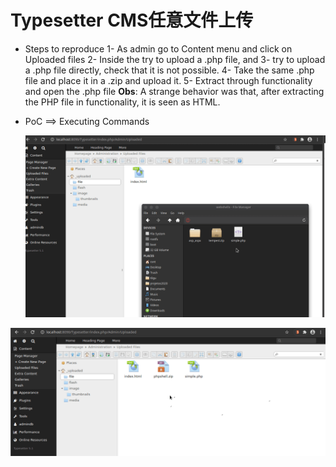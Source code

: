 # Typesetter CMS任意文件上传

- Steps to reproduce
    1- As admin go to Content menu and click on Uploaded files
    2- Inside the try to upload a .php file, and
    3- try to upload a .php file directly, check that it is not possible.
    4- Take the same .php file and place it in a .zip and upload it.
    5- Extract through functionality and open the .php file
    **Obs**: A strange behavior was that, after extracting the PHP file in functionality, it is seen as HTML.

- PoC
    ==> Executing Commands

    

    ![poc_01](resource/Typesetter%20CMS%E4%BB%BB%E6%84%8F%E6%96%87%E4%BB%B6%E4%B8%8A%E4%BC%A0/media/93630451-7595a580-f9c0-11ea-9166-30d2ede2535a.gif)

![test](resource/Typesetter%20CMS%E4%BB%BB%E6%84%8F%E6%96%87%E4%BB%B6%E4%B8%8A%E4%BC%A0/media/93628723-6d883680-f9bd-11ea-9d89-610565c43878.gif)